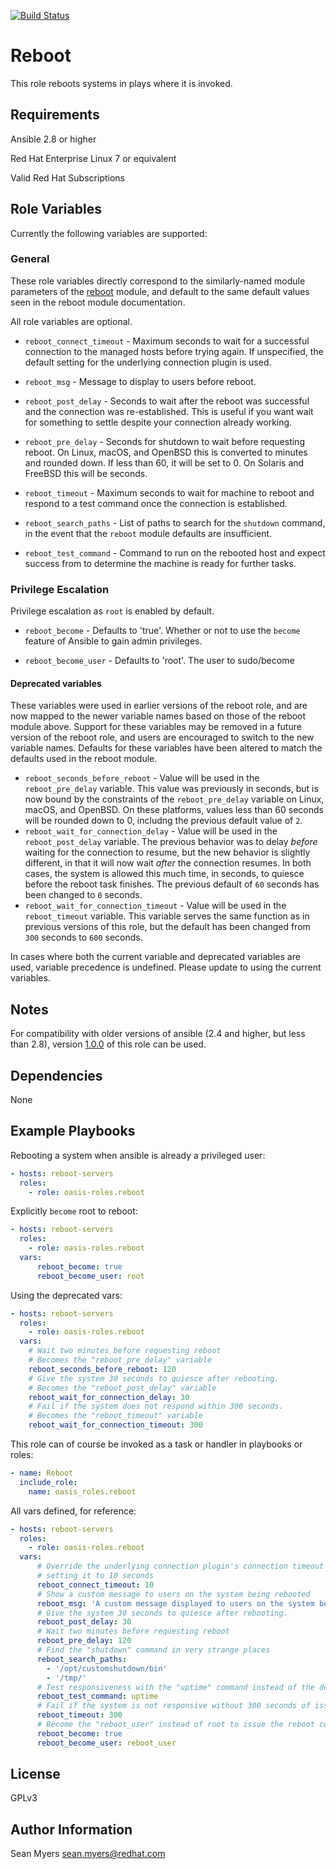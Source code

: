 [![Build Status](https://travis-ci.org/oasis-roles/reboot.svg?branch=master)](https://travis-ci.org/oasis-roles/reboot)

Reboot
======

This role reboots systems in plays where it is invoked.

Requirements
------------

Ansible 2.8 or higher

Red Hat Enterprise Linux 7 or equivalent

Valid Red Hat Subscriptions

Role Variables
--------------

Currently the following variables are supported:

### General

These role variables directly correspond to the similarly-named module parameters of the
[reboot](https://docs.ansible.com/ansible/latest/modules/reboot_module.html) module, and
default to the same default values seen in the reboot module documentation.

All role variables are optional.

* `reboot_connect_timeout` - Maximum seconds to wait for a successful connection to the managed
  hosts before trying again. If unspecified, the default setting for the underlying connection
  plugin is used.

* `reboot_msg` - Message to display to users before reboot.

* `reboot_post_delay` - Seconds to wait after the reboot was successful and the connection was
  re-established.  This is useful if you want wait for something to settle despite your connection
  already working.

* `reboot_pre_delay` - Seconds for shutdown to wait before requesting reboot.
  On Linux, macOS, and OpenBSD this is converted to minutes and rounded down. If less than 60,
  it will be set to 0.  On Solaris and FreeBSD this will be seconds.

* `reboot_timeout` - Maximum seconds to wait for machine to reboot and respond to a test command
  once the connection is established.

* `reboot_search_paths` - List of paths to search for the `shutdown` command, in the event that
  the `reboot` module defaults are insufficient.

* `reboot_test_command` - Command to run on the rebooted host and expect success from to
  determine the machine is ready for further tasks.

### Privilege Escalation

Privilege escalation as `root` is enabled by default.

* `reboot_become` - Defaults to 'true'.  Whether or not to use the `become`
  feature of Ansible to gain admin privileges.

* `reboot_become_user` - Defaults to 'root'.  The user to sudo/become

#### Deprecated variables

These variables were used in earlier versions of the reboot role, and are now mapped to the
newer variable names based on those of the reboot module above. Support for these variables
may be removed in a future version of the reboot role, and users are encouraged to switch to
the new variable names. Defaults for these variables have been altered to match the defaults
used in the reboot module.

* `reboot_seconds_before_reboot` - Value will be used in the `reboot_pre_delay` variable.
  This value was previously in seconds, but is now bound by the constraints of the
  `reboot_pre_delay` variable on Linux, macOS, and OpenBSD. On these platforms, values less than
   60 seconds will be rounded down to 0, includng the previous default value of `2`.
* `reboot_wait_for_connection_delay` - Value will be used in the `reboot_post_delay` variable.
  The previous behavior was to delay *before* waiting for the connection to resume, but the new
  behavior is slightly different, in that it will now wait *after* the connection resumes. In
  both cases, the system is allowed this  much time, in seconds, to quiesce before the reboot
  task finishes. The previous default of `60` seconds has been changed to `0` seconds.
* `reboot_wait_for_connection_timeout` - Value will be used in the `reboot_timeout` variable.
  This variable serves the same function as in previous versions of this role, but the default
  has been changed from `300` seconds to `600` seconds.

In cases where both the current variable and deprecated variables are used, variable precedence
is undefined. Please update to using the current variables.

Notes
-----

For compatibility with older versions of ansible (2.4 and higher, but less than 2.8), version
[1.0.0](https://github.com/oasis-roles/reboot/releases/tag/1.0.0) of this role can be used.

Dependencies
------------

None

Example Playbooks
-----------------

Rebooting a system when ansible is already a privileged user:

```yaml
- hosts: reboot-servers
  roles:
    - role: oasis-roles.reboot
```

Explicitly `become` root to reboot:

```yaml
- hosts: reboot-servers
  roles:
    - role: oasis-roles.reboot
  vars:
      reboot_become: true
      reboot_become_user: root
```

Using the deprecated vars:

```yaml
- hosts: reboot-servers
  roles:
    - role: oasis-roles.reboot
  vars:
    # Wait two minutes before requesting reboot
    # Becomes the "reboot_pre_delay" variable
    reboot_seconds_before_reboot: 120
    # Give the system 30 seconds to quiesce after rebooting.
    # Becomes the "reboot_post_delay" variable
    reboot_wait_for_connection_delay: 30
    # Fail if the system does not respond within 300 seconds.
    # Becomes the "reboot_timeout" variable
    reboot_wait_for_connection_timeout: 300
```

This role can of course be invoked as a task or handler in playbooks or roles:

```yaml
- name: Reboot
  include_role:
    name: oasis_roles.reboot
```

All vars defined, for reference:

```yaml
- hosts: reboot-servers
  roles:
    - role: oasis-roles.reboot
  vars:
      # Override the underlying connection plugin's connection timeout value,
      # setting it to 10 seconds
      reboot_connect_timeout: 10
      # Show a custom message to users on the system being rebooted
      reboot_msg: 'A custom message displayed to users on the system being rebooted.'
      # Give the system 30 seconds to quiesce after rebooting.
      reboot_post_delay: 30
      # Wait two minutes before requesting reboot
      reboot_pre_delay: 120
      # Find the "shutdown" command in very strange places
      reboot_search_paths:
        - '/opt/customshutdown/bin'
        - '/tmp/'
      # Test responsiveness with the "uptime" command instead of the default "whoami"
      reboot_test_command: uptime
      # Fail if the system is not responsive without 300 seconds of issuing the reboot
      reboot_timeout: 300
      # Become the "reboot_user" instead of root to issue the reboot command
      reboot_become: true
      reboot_become_user: reboot_user
```

License
-------

GPLv3

Author Information
------------------

Sean Myers <sean.myers@redhat.com>
